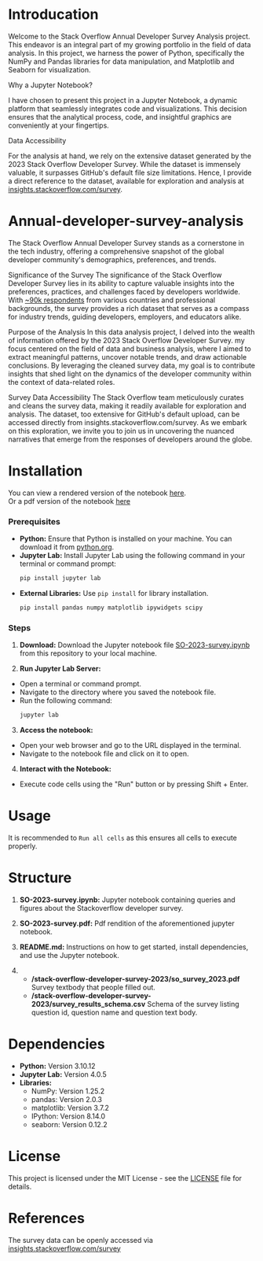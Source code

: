 # Introducation

Welcome to the Stack Overflow Annual Developer Survey Analysis project. This endeavor is an integral part of my growing portfolio in the field of data analysis. In this project, we harness the power of Python, specifically the NumPy and Pandas libraries for data manipulation, and Matplotlib and Seaborn for visualization.

Why a Jupyter Notebook?

I have chosen to present this project in a Jupyter Notebook, a dynamic platform that seamlessly integrates code and visualizations. This decision ensures that the analytical process, code, and insightful graphics are conveniently at your fingertips.

Data Accessibility

For the analysis at hand, we rely on the extensive dataset generated by the 2023 Stack Overflow Developer Survey. While the dataset is immensely valuable, it surpasses GitHub's default file size limitations. Hence, I provide a direct reference to the dataset, available for exploration and analysis at [insights.stackoverflow.com/survey](https://insights.stackoverflow.com/survey).

# Annual-developer-survey-analysis

The Stack Overflow Annual Developer Survey stands as a cornerstone in the tech industry, offering a comprehensive snapshot of the global developer community's demographics, preferences, and trends. 

Significance of the Survey
The significance of the Stack Overflow Developer Survey lies in its ability to capture valuable insights into the preferences, practices, and challenges faced by developers worldwide. With [~90k respondents](https://survey.stackoverflow.co/2023/#methodology-general) from various countries and professional backgrounds, the survey provides a rich dataset that serves as a compass for industry trends, guiding developers, employers, and educators alike.

Purpose of the Analysis
In this data analysis project, I delved into the wealth of information offered by the 2023 Stack Overflow Developer Survey. my focus centered on the field of data and business analysis, where I aimed to extract meaningful patterns, uncover notable trends, and draw actionable conclusions. By leveraging the cleaned survey data, my goal is to contribute insights that shed light on the dynamics of the developer community within the context of data-related roles.

Survey Data Accessibility
The Stack Overflow team meticulously curates and cleans the survey data, making it readily available for exploration and analysis. The dataset, too extensive for GitHub's default upload, can be accessed directly from insights.stackoverflow.com/survey. As we embark on this exploration, we invite you to join us in uncovering the nuanced narratives that emerge from the responses of developers around the globe.

# Installation

You can view a rendered version of the notebook [here](SO-2023-survey.ipynb).  
Or a pdf version of the notebook [here](SO-2023-survey.pdf)

### Prerequisites
- **Python:** Ensure that Python is installed on your machine. You can download it from [python.org](https://www.python.org/).
- **Jupyter Lab:** Install Jupyter Lab using the following command in your terminal or command prompt:
  ```bash
  pip install jupyter lab
- **External Libraries:** Use `pip install` for library installation.
  ```bash
  pip install pandas numpy matplotlib ipywidgets scipy

### Steps  
1. **Download:** Download the Jupyter notebook file [SO-2023-survey.ipynb](SO-2023-survey.ipynb) from this repository to your local machine.

2. **Run Jupyter Lab Server:**
  - Open a terminal or command prompt.
  - Navigate to the directory where you saved the notebook file.
  - Run the following command:
    ```bash
    jupyter lab

3. **Access the notebook:**
  - Open your web browser and go to the URL displayed in the terminal.
  - Navigate to the notebook file and click on it to open.
    
4. **Interact with the Notebook:**
  - Execute code cells using the "Run" button or by pressing Shift + Enter.

# Usage
It is recommended to `Run all cells` as this ensures all cells to execute properly. 

# Structure
1. **SO-2023-survey.ipynb:** Jupyter notebook containing queries and figures about the Stackoverflow developer survey.

2. **SO-2023-survey.pdf:** Pdf rendition of the aforementioned jupyter notebook.

3. **README.md:** Instructions on how to get started, install dependencies, and use the Jupyter notebook.

4. - **/stack-overflow-developer-survey-2023/so_survey_2023.pdf** Survey textbody that people filled out.
   - **/stack-overflow-developer-survey-2023/survey_results_schema.csv** Schema of the survey listing question id, question name and question text body.

# Dependencies
- **Python:** Version 3.10.12
- **Jupyter Lab:** Version 4.0.5
- **Libraries:**
  - NumPy: Version 1.25.2
  - pandas: Version 2.0.3
  - matplotlib: Version 3.7.2
  - IPython: Version 8.14.0
  - seaborn: Version 0.12.2

# License
This project is licensed under the MIT License - see the [LICENSE](license.txt) file for details.

# References
The survey data can be openly accessed via [insights.stackoverflow.com/survey](https://insights.stackoverflow.com/survey)

